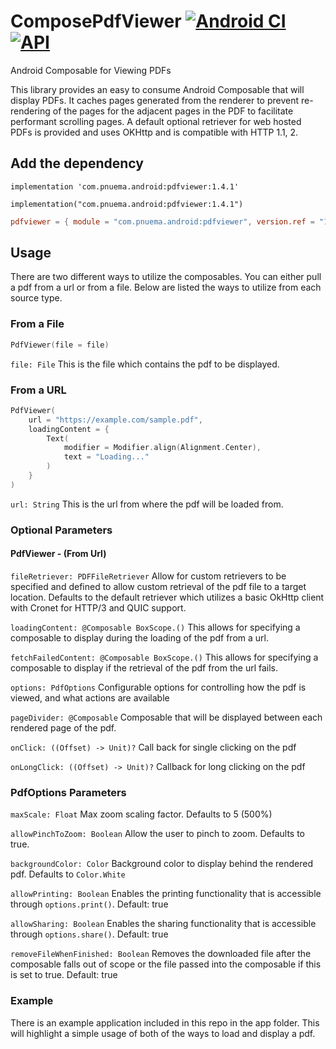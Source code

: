 # ComposePdfViewer [![Android CI](https://github.com/barnhill/ComposePdfViewer/actions/workflows/android.yml/badge.svg)](https://github.com/barnhill/ComposePdfViewer/actions/workflows/android.yml) [![API](https://img.shields.io/badge/API-24%2B-brightgreen.svg?style=flat)](https://android-arsenal.com/api?level=24)

Android Composable for Viewing PDFs

This library provides an easy to consume Android Composable that will display PDFs.  It caches pages generated from the renderer to prevent re-rendering of the pages for the adjacent pages in the PDF to facilitate performant scrolling pages.  A default optional retriever for web hosted PDFs is provided and uses OKHttp and is compatible with HTTP 1.1, 2.

## Add the dependency

```Gradle
implementation 'com.pnuema.android:pdfviewer:1.4.1'
```
```Kotlin(KTS)
implementation("com.pnuema.android:pdfviewer:1.4.1")
```
```TOML
pdfviewer = { module = "com.pnuema.android:pdfviewer", version.ref = "1.4.1" }
```

## Usage

There are two different ways to utilize the composables.  You can either pull a pdf from a url or from a file.  Below are listed the ways to utilize from each source type.

### From a File

```kotlin
PdfViewer(file = file)
```

```file: File```
This is the file which contains the pdf to be displayed.

### From a URL

```kotlin
PdfViewer(
    url = "https://example.com/sample.pdf",
    loadingContent = {
        Text(
            modifier = Modifier.align(Alignment.Center),
            text = "Loading..."
        )
    }
)
```
```url: String```
This is the url from where the pdf will be loaded from.

### Optional Parameters

#### PdfViewer - (From Url)

```fileRetriever: PDFFileRetriever```
Allow for custom retrievers to be specified and defined to allow custom retrieval of the pdf file to a target location.  Defaults to the default retriever which utilizes a basic OkHttp client with Cronet for HTTP/3 and QUIC support.

```loadingContent: @Composable BoxScope.()```
This allows for specifying a composable to display during the loading of the pdf from a url.

```fetchFailedContent: @Composable BoxScope.()```
This allows for specifying a composable to display if the retrieval of the pdf from the url fails.

```options: PdfOptions```
Configurable options for controlling how the pdf is viewed, and what actions are available

```pageDivider: @Composable```
Composable that will be displayed between each rendered page of the pdf.

```onClick: ((Offset) -> Unit)?```
Call back for single clicking on the pdf

```onLongClick: ((Offset) -> Unit)?```
Callback for long clicking on the pdf

### PdfOptions Parameters
```maxScale: Float```
Max zoom scaling factor. Defaults to 5 (500%)

```allowPinchToZoom: Boolean```
Allow the user to pinch to zoom. Defaults to true.

```backgroundColor: Color```
Background color to display behind the rendered pdf. Defaults to `Color.White`

```allowPrinting: Boolean```
Enables the printing functionality that is accessible through `options.print()`. Default: true

```allowSharing: Boolean```
Enables the sharing functionality that is accessible through `options.share()`. Default: true

```removeFileWhenFinished: Boolean```
Removes the downloaded file after the composable falls out of scope or the file passed into the 
composable if this is set to true. Default: true

### Example

There is an example application included in this repo in the app folder.  This will highlight a simple usage of both of the ways to load and display a pdf.
